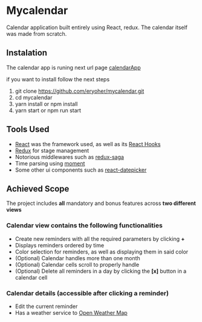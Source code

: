 # Mycalendar

Calendar application built entirely using React, redux. The calendar itself was made from scratch.

## Instalation

The calendar app is runing next url page [ calendarApp ](https://mycalendar-react.herokuapp.com/)

if you want to install follow the next steps

1. git clone https://github.com/eryoher/mycalendar.git
2. cd mycalendar
3. yarn install or npm install
4. yarn start or npm run start

## Tools Used

- [React](https://reactjs.org/) was the framework used, as well as its [React Hooks](https://reactjs.org/docs/hooks-intro.html)
- [Redux](https://redux.js.org/) for stage management
- Notorious middlewares such as [redux-saga](https://www.npmjs.com/package/redux-saga)
- Time parsing using [moment](https://www.npmjs.com/package/moment)
- Some other ui components such as [react-datepicker](https://reactdatepicker.com/)

## Achieved Scope

The project includes **all** mandatory and bonus features across **two different views**

### Calendar view contains the following functionalities

- Create new reminders with all the required parameters by clicking **+**
- Displays reminders ordered by time
- Color selection for reminders, as well as displaying them in said color
- (Optional) Calendar handles more than one month
- (Optional) Calendar cells scroll to properly handle
- (Optional) Delete all reminders in a day by clicking the **[x]** button in a calendar cell

### Calendar details (accessible after clicking a reminder)

- Edit the current reminder
- Has a weather service to [Open Weather Map](https://openweathermap.org/forecast16)
